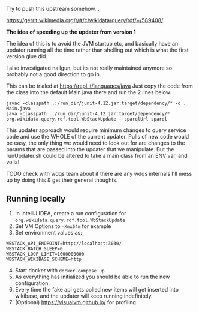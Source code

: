 Try to push this upstream somehow...

https://gerrit.wikimedia.org/r/#/c/wikidata/query/rdf/+/589408/

**The idea of speeding up the updater from version 1**

The idea of this is to avoid the JVM startup etc, and basically have an updater running all the time rather than shelling out which is what the first version glue did.

I also investigated nailgun, but its not really maintained anymore so probably not a good direction to go in.

This can be trialed at https://repl.it/languages/java
Just copy the code from the class into the default Main.java there and run the 2 lines below.
```
javac -classpath .:/run_dir/junit-4.12.jar:target/dependency/* -d . Main.java
java -classpath .:/run_dir/junit-4.12.jar:target/dependency/* org.wikidata.query.rdf.tool.WbStackUpdate --sparqlUrl sparql
```

This updater approach would require minimum changes to query service code and use the WHOLE of the current updater.
Pulls of new code would be easy, the only thing we would need to look out for are changes to the params that are passed into the updater that we manipulate.
But the runUpdater.sh could be altered to take a main class from an ENV var, and voila!

TODO check with wdqs team about if there are any wdqs internals I'll mess up by doing this & get their general thoughts.

## Running locally

1. In IntelliJ IDEA, create a run configuration for `org.wikidata.query.rdf.tool.WbStackUpdate`
2. Set VM Options to `-Xmx64m` for example
3. Set environment values as:

```
WBSTACK_API_ENDPOINT=http://localhost:3030/
WBSTACK_BATCH_SLEEP=0
WBSTACK_LOOP_LIMIT=1000000000
WBSTACK_WIKIBASE_SCHEME=http
```

4. Start docker with `docker-compose up`
5. As everything has initialized you should be able to run the new configuration.
6. Every time the fake api gets polled new items will get inserted into wikibase, and the updater will keep running indefinitely.
7. (Optional) https://visualvm.github.io/ for profiling   